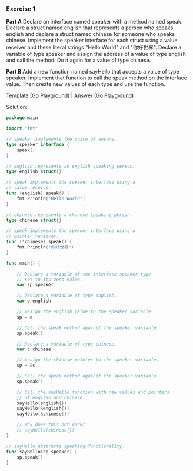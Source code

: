 ### Exercise 1

**Part A** Declare an interface named speaker with a method named speak. Declare a struct named english that represents a person who speaks english and declare a struct named chinese for someone who speaks chinese. Implement the speaker interface for each struct using a value receiver and these literal strings "Hello World" and "你好世界". Declare a variable of type speaker and assign the address of a value of type english and call the method. Do it again for a value of type chinese.

**Part B** Add a new function named sayHello that accepts a value of type speaker. Implement that function to call the speak method on the interface value. Then create new values of each type and use the function.

[Template](exercises/template1/template1.go) ([Go Playground](https://play.golang.org/p/adkJ3OvYpr)) |
[Answer](exercises/exercise1/exercise1.go) ([Go Playground](https://play.golang.org/p/06fecJbfE4))

Solution:
```go
package main

import "fmt"

// speaker implements the voice of anyone.
type speaker interface {
	speak()
}

// english represents an english speaking person.
type english struct{}

// speak implements the speaker interface using a
// value receiver.
func (english) speak() {
	fmt.Println("Hello World")
}

// chinese represents a chinese speaking person.
type chinese struct{}

// speak implements the speaker interface using a
// pointer receiver.
func (*chinese) speak() {
	fmt.Println("你好世界")
}

func main() {

	// Declare a variable of the interface speaker type
	// set to its zero value.
	var sp speaker

	// Declare a variable of type english.
	var e english

	// Assign the english value to the speaker variable.
	sp = e

	// Call the speak method against the speaker variable.
	sp.speak()

	// Declare a variable of type chinese.
	var c chinese

	// Assign the chinese pointer to the speaker variable.
	sp = &c

	// Call the speak method against the speaker variable.
	sp.speak()

	// Call the sayHello function with new values and pointers
	// of english and chinese.
	sayHello(english{})
	sayHello(&english{})
	sayHello(&chinese{})

	// Why does this not work?
	// sayHello(chinese{})
}

// sayHello abstracts speaking functionality.
func sayHello(sp speaker) {
	sp.speak()
}
```

